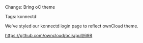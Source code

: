 Change: Bring oC theme

Tags: konnectd

We've styled our konnectd login page to reflect ownCloud theme.

https://github.com/owncloud/ocis/pull/698